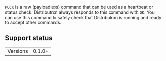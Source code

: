 <code>PUCK</code> is a raw (payloadless) command that can be used as a heartbeat or status check. Distributron always responds to this command with `OK`. You can use this command to safely check that Distributron is running and ready to accept other commands.

## Support status
<table>
<tr><td>Versions</td><td>0.1.0+</td></tr>
</table>
